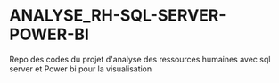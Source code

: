 # ANALYSE_RH-SQL-SERVER-POWER-BI
Repo des codes du projet d'analyse des ressources humaines avec sql server et Power bi pour la visualisation
